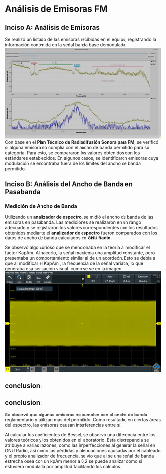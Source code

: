 # Análisis de Emisoras FM

## Inciso A: Análisis de Emisoras

Se realizó un listado de las emisoras recibidas en el equipo, registrando la información contenida en la señal banda base demodulada. 
![banda base](https://github.com/nicolasve18/GNURADIO_LABCOMUIS_2024_2_E1A_G2/blob/practica_4/practica_4/Captura%20de%20pantalla%202024-12-04%20165340.png)
Con base en el **Plan Técnico de Radiodifusión Sonora para FM**, se verificó si alguna emisora no cumplía con el ancho de banda permitido para su categoría. Para esto, se compararon los valores obtenidos con los estándares establecidos. En algunos casos, se identificaron emisoras cuya modulación se encontraba fuera de los límites del ancho de banda permitido.





## Inciso B: Análisis del Ancho de Banda en Pasabanda

### Medición de Ancho de Banda
Utilizando un **analizador de espectro**, se midió el ancho de banda de las emisoras en pasabanda. Las mediciones se realizaron en un rango adecuado y se registraron los valores correspondientes con los resultados obtenidos mediante el **analizador de espectro** fueron comparados con los datos de ancho de banda calculados en **GNU Radio**. 

Se observó algo curioso que se mencionaba en la teoría al modificar el factor KapAm. Al hacerlo, la señal mantenía una amplitud constante, pero presentaba un comportamiento similar al de un acordeón. Esto se debía a que al modificar el KapAm , la frecuencia de la señal variaba, lo que generaba esa sensación visual. como se ve en la imagen
![señal variando el kpAm](https://github.com/nicolasve18/GNURADIO_LABCOMUIS_2024_2_E1A_G2/blob/practica_4/practica_4/SCR03.PNG)

## conclusion:
## conclusion:
Se observó que algunas emisoras no cumplen con el ancho de banda reglamentario y utilizan más del permitido. Como resultado, en ciertas áreas del espectro, las emisoras causan interferencias entre sí.

Al calcular los coeficientes de Bessel, se observó una diferencia entre los valores teóricos y los obtenidos en el laboratorio. Esta discrepancia se atribuye a varias razones, como las imperfecciones al generar la señal en GNU Radio, así como las pérdidas y atenuaciones causadas por el cableado y el propio analizador de frecuencia.
se vio que al se una señal de banda estrecha  osea con un kpAm menor a 0,2 se puede analizar como si estuviera modulada por amplitud facilitando los calculos.
